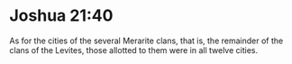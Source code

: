 # Joshua 21:40

As for the cities of the several Merarite clans, that is, the remainder of the clans of the Levites, those allotted to them were in all twelve cities.
